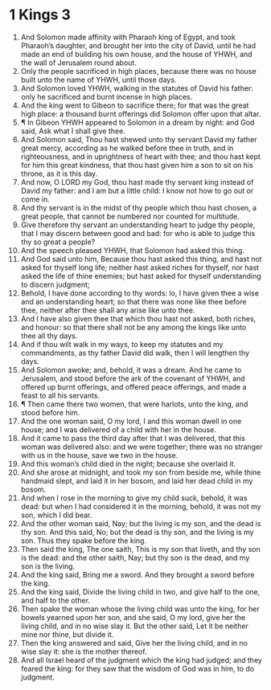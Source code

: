 ﻿# 1 Kings  3
1. And Solomon made affinity with Pharaoh king of Egypt, and took Pharaoh’s daughter, and brought her into the city of David, until he had made an end of building his own house, and the house of YHWH, and the wall of Jerusalem round about. 
2. Only the people sacrificed in high places, because there was no house built unto the name of YHWH, until those days. 
3. And Solomon loved YHWH, walking in the statutes of David his father: only he sacrificed and burnt incense in high places. 
4. And the king went to Gibeon to sacrifice there; for that was the great high place: a thousand burnt offerings did Solomon offer upon that altar. 
5. ¶ In Gibeon YHWH appeared to Solomon in a dream by night: and God said, Ask what I shall give thee. 
6. And Solomon said, Thou hast shewed unto thy servant David my father great mercy, according as he walked before thee in truth, and in righteousness, and in uprightness of heart with thee; and thou hast kept for him this great kindness, that thou hast given him a son to sit on his throne, as it is this day. 
7. And now, O LORD my God, thou hast made thy servant king instead of David my father: and I am but a little child: I know not how to go out or come in. 
8. And thy servant is in the midst of thy people which thou hast chosen, a great people, that cannot be numbered nor counted for multitude. 
9. Give therefore thy servant an understanding heart to judge thy people, that I may discern between good and bad: for who is able to judge this thy so great a people? 
10. And the speech pleased YHWH, that Solomon had asked this thing. 
11. And God said unto him, Because thou hast asked this thing, and hast not asked for thyself long life; neither hast asked riches for thyself, nor hast asked the life of thine enemies; but hast asked for thyself understanding to discern judgment; 
12. Behold, I have done according to thy words: lo, I have given thee a wise and an understanding heart; so that there was none like thee before thee, neither after thee shall any arise like unto thee. 
13. And I have also given thee that which thou hast not asked, both riches, and honour: so that there shall not be any among the kings like unto thee all thy days. 
14. And if thou wilt walk in my ways, to keep my statutes and my commandments, as thy father David did walk, then I will lengthen thy days. 
15. And Solomon awoke; and, behold, it was a dream. And he came to Jerusalem, and stood before the ark of the covenant of YHWH, and offered up burnt offerings, and offered peace offerings, and made a feast to all his servants. 
16. ¶ Then came there two women, that were harlots, unto the king, and stood before him. 
17. And the one woman said, O my lord, I and this woman dwell in one house; and I was delivered of a child with her in the house. 
18. And it came to pass the third day after that I was delivered, that this woman was delivered also: and we were together; there was no stranger with us in the house, save we two in the house. 
19. And this woman’s child died in the night; because she overlaid it. 
20. And she arose at midnight, and took my son from beside me, while thine handmaid slept, and laid it in her bosom, and laid her dead child in my bosom. 
21. And when I rose in the morning to give my child suck, behold, it was dead: but when I had considered it in the morning, behold, it was not my son, which I did bear. 
22. And the other woman said, Nay; but the living is my son, and the dead is thy son. And this said, No; but the dead is thy son, and the living is my son. Thus they spake before the king. 
23. Then said the king, The one saith, This is my son that liveth, and thy son is the dead: and the other saith, Nay; but thy son is the dead, and my son is the living. 
24. And the king said, Bring me a sword. And they brought a sword before the king. 
25. And the king said, Divide the living child in two, and give half to the one, and half to the other. 
26. Then spake the woman whose the living child was unto the king, for her bowels yearned upon her son, and she said, O my lord, give her the living child, and in no wise slay it. But the other said, Let it be neither mine nor thine, but divide it. 
27. Then the king answered and said, Give her the living child, and in no wise slay it: she is the mother thereof. 
28. And all Israel heard of the judgment which the king had judged; and they feared the king: for they saw that the wisdom of God was in him, to do judgment. 
